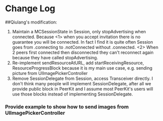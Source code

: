 # Change Log
##Qiulang's modification:
1. Maintain a MCSessionState in Session, only stopAdvertising when connected. Because <1> when you accept invitation there is no guarantee you will be connected. In fact I find it is quite often Session goes from .connecting to .notConnected without .connected. <2> When 2 peers first connected then disconnected they can't reconnect again because they have called stopAdvertising.
2. Re-implement sendResourceAtURL, add startReceivingResource, ResourceProgressBlock because it is my main use case, e.g. sending picture from UIImagePickerController
3. Remove SessionDelegate from Session, access Transceiver directly. I don't think many people will implement SessionDelegate, after all we provide public block in PeerKit and I assume most PeerKit's users will use those blocks instead of implementing SessionDelegate.

### Provide example to show how to send images from UIImagePickerController

